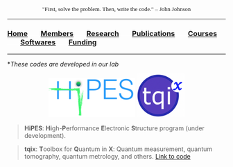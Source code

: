 <head>
<link rel="apple-touch-icon" sizes="180x180" href="apple-touch-icon.png">
<link rel="icon" type="image/png" sizes="32x32" href="favicon-32x32.png">
<link rel="icon" type="image/png" sizes="16x16" href="favicon-16x16.png">
<link rel="manifest" href="site.webmanifest">
<link rel="mask-icon" href="safari-pinned-tab.svg" color="#5bbad5">
<meta name="msapplication-TileColor" content="#da532c">
<meta name="theme-color" content="#ffffff">
</head>

<p align="center" style="font-family: lucida handwriting; font-size:10pt">
"First, solve the problem. Then, write the code." – John Johnson
</p>

<hr style="solid blue">

### [<b>Home</b>](index.md)<img src="test_space.png" width="30" height="1">[<b>Members</b>](members.md)<img src="test_space.png" width="30" height="1">[<b>Research</b>](research.md)<img src="test_space.png" width="30" height="1">[<b>Publications</b>](publications.md)<img src="test_space.png" width="30" height="1">[<b>Courses</b>](courses.md)<img src="test_space.png" width="30" height="1">[<b><ins>Softwares</ins></b>](softwares.md)<img src="test_space.png" width="30" height="1">[<b>Funding</b>](fundings.md)

<hr style="solid blue">

*_These codes are developed in our lab_

<p align="center">
<img src="hipes.png" width="200" height="90"> <img src="tqix-logo.png" width="110" height="100">
</p>


> **HiPES**: **Hi**gh-**P**erformance **E**lectronic **S**tructure program (under development).


> **tqix**: **T**oolbox for **Q**uantum in **X**: Quantum measurement, quantum tomography, quantum metrology, and others.
> [Link to code](https://vqisinfo.wixsite.com/tqix)


